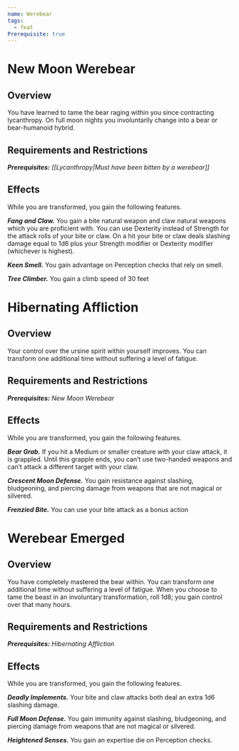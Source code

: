 ```yaml
---
name: Werebear
tags:
  - feat
Prerequisite: true
---
```

# New Moon Werebear
## Overview

You have learned to tame the bear raging within you since contracting lycanthropy. On full moon nights you involuntarily change into a bear or bear-humanoid hybrid.

## Requirements and Restrictions

***Prerequisites:*** *[[Lycanthropy|Must have been bitten by a werebear]]*

## Effects

While you are transformed, you gain the following features. 

***Fang and Claw.*** You gain a bite natural weapon and claw natural weapons which you are proficient with. You can use Dexterity instead of Strength for the attack rolls of your bite or claw. On a hit your bite or claw deals slashing damage equal to 1d6 plus your Strength modifier or Dexterity modifier (whichever is highest). 

***Keen Smell.*** You gain advantage on Perception checks that rely on smell. 

***Tree Climber.*** You gain a climb speed of 30 feet

# Hibernating Affliction
## Overview

Your control over the ursine spirit within yourself improves. You can transform one additional time without suffering a level of fatigue.

## Requirements and Restrictions

***Prerequisites:*** *New Moon Werebear*

## Effects

While you are transformed, you gain the following features.

***Bear Grab.*** If you hit a Medium or smaller creature with your claw attack, it is grappled. Until this grapple ends, you can’t use two-handed weapons and can’t attack a different target with your claw. 

***Crescent Moon Defense.*** You gain resistance against slashing, bludgeoning, and piercing damage from weapons that are not magical or silvered. 

***Frenzied Bite.*** You can use your bite attack as a bonus action

# Werebear Emerged
## Overview

You have completely mastered the bear within. You can transform one additional time without suffering a level of fatigue. When you choose to tame the beast in an involuntary transformation, roll 1d8; you gain control over that many hours.

## Requirements and Restrictions

***Prerequisites:*** *Hibernating Affliction*

## Effects

While you are transformed, you gain the following features.

***Deadly Implements.*** Your bite and claw attacks both deal an extra 1d6 slashing damage. 

***Full Moon Defense.*** You gain immunity against slashing, bludgeoning, and piercing damage from weapons that are not magical or silvered. 

***Heightened Senses.*** You gain an expertise die on Perception checks.